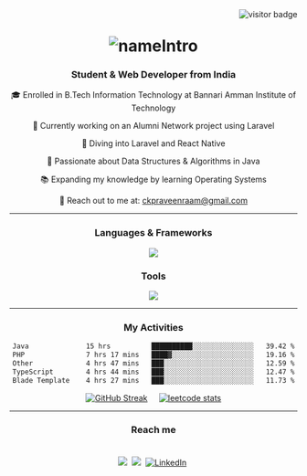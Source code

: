 <div align="center">
  <img align="right" src="https://visitor-badge.laobi.icu/badge?page_id=praveenraam.praveenraam" alt="visitor badge"/>
  <br>
  <h1 align="center" style="margin-top: 30px;">
      <img src="https://readme-typing-svg.demolab.com?font=Fira+Code&pause=1000&center=true&multiline=true&random=true&width=435&lines=Heyy!!+I'm+praveenraam&color=8892BF" alt="nameIntro" />
  </h1>
  <h3 align="center"><strong>Student & Web Developer from India</strong></h3>
  <div align="center">
    <p>🎓 Enrolled in B.Tech Information Technology at Bannari Amman Institute of Technology</p>
    <p>🚀 Currently working on an Alumni Network project using Laravel</p>
    <p>🌟 Diving into Laravel and React Native</p>
    <p>🧠 Passionate about Data Structures & Algorithms in Java</p>
    <p>📚 Expanding my knowledge by learning Operating Systems</p>
    <p>📧 Reach out to me at: <a href="mailto:ckpraveenraam@gmail.com">ckpraveenraam@gmail.com</a></p>
  </div>

  <hr>

  <h3 align="center"><strong>Languages & Frameworks</strong></h3>
  <p align="center">
      <img src="https://skillicons.dev/icons?i=java,c,js,react,laravel,mysql" />
  </p>
  <h3 align="center"><strong>Tools</strong></h3>
    <p align="center">
      <img src="https://skillicons.dev/icons?i=github,git,figma,vscode,postman" />
    </p>

  <hr>
  <h3 align="center"><strong>My Activities</strong> </h3>
<div align="center">
  <!--START_SECTION:waka-->

  ```txt
  Java              15 hrs          ██████████░░░░░░░░░░░░░░░   39.42 %
  PHP               7 hrs 17 mins   ████▓░░░░░░░░░░░░░░░░░░░░   19.16 %
  Other             4 hrs 47 mins   ███░░░░░░░░░░░░░░░░░░░░░░   12.59 %
  TypeScript        4 hrs 44 mins   ███░░░░░░░░░░░░░░░░░░░░░░   12.47 %
  Blade Template    4 hrs 27 mins   ███░░░░░░░░░░░░░░░░░░░░░░   11.73 %
  ```
  
  <!--END_SECTION:waka-->
  <div style="display: flex; justify-content: center; align-items: center;">
    <a href="https://github.com/praveenraam">
      <img src="https://github-readme-streak-stats.herokuapp.com?user=praveenraam&theme=dark&hide_border=true" alt="GitHub Streak" />
    </a>
    <a href="https://leetcode.com/u/praveenraam/" style="margin-left: 20px;">
      <img src="https://leetcard.jacoblin.cool/praveenraam" alt="leetcode stats" />
    </a>
  </div>
</div>

  <hr>
  <h3 align="center"><strong>Reach me</strong></h3>
  <div align="center" style="padding: 20px;">
    <a href="mailto:ckpraveenraam@gmail.com"><img src="https://skillicons.dev/icons?i=gmail&theme=light"></a>&nbsp;
    <a href="https://github.com/praveenraam"><img src="https://skillicons.dev/icons?i=github&theme=light"></a>&nbsp;
    <a href="https://www.linkedin.com/in/praveenraam/"><img src="https://skillicons.dev/icons?i=linkedin&theme=light" alt="LinkedIn" /></a>&nbsp;
  </div>
</div>